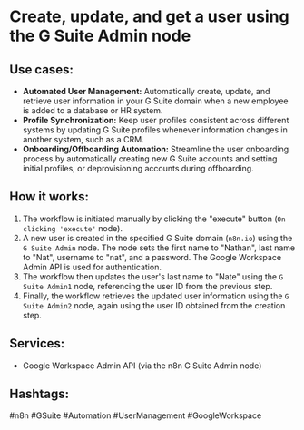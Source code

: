 # Create, update, and get a user using the G Suite Admin node

## Use cases:

*   **Automated User Management:** Automatically create, update, and retrieve user information in your G Suite domain when a new employee is added to a database or HR system.
*   **Profile Synchronization:** Keep user profiles consistent across different systems by updating G Suite profiles whenever information changes in another system, such as a CRM.
*   **Onboarding/Offboarding Automation:** Streamline the user onboarding process by automatically creating new G Suite accounts and setting initial profiles, or deprovisioning accounts during offboarding.

## How it works:

1.  The workflow is initiated manually by clicking the "execute" button (`On clicking 'execute'` node).
2.  A new user is created in the specified G Suite domain (`n8n.io`) using the `G Suite Admin` node. The node sets the first name to "Nathan", last name to "Nat", username to "nat", and a password. The Google Workspace Admin API is used for authentication.
3.  The workflow then updates the user's last name to "Nate" using the `G Suite Admin1` node, referencing the user ID from the previous step.
4.  Finally, the workflow retrieves the updated user information using the `G Suite Admin2` node, again using the user ID obtained from the creation step.

## Services:

*   Google Workspace Admin API (via the n8n G Suite Admin node)

## Hashtags:

#n8n #GSuite #Automation #UserManagement #GoogleWorkspace
